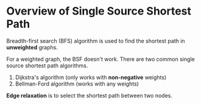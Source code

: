# Overview of Single Source Shortest Path

Breadth-first search (BFS) algorithm is used to find the shortest path in **unweighted**
graphs.

For a weighted graph, the BSF doesn't work. There are two common single source shortest
path algorithms.

1. Dijkstra's algorithm (only works with **non-negative** weights)
2. Bellman-Ford algorithm (works with any weights)

**Edge relaxation** is to select the shortest path between two nodes.

